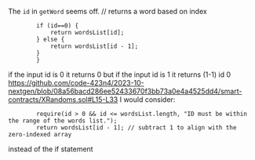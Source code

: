 The `id` in `getWord` seems off.
        // returns a word based on index
```
        if (id==0) {
            return wordsList[id];
        } else {
            return wordsList[id - 1];
        }
        }
```
if the input id is 0 it returns 0 but if the input id is 1 it returns (1-1) id 0
https://github.com/code-423n4/2023-10-nextgen/blob/08a56bacd286ee52433670f3bb73a0e4a4525dd4/smart-contracts/XRandoms.sol#L15-L33
I would consider:
```
        require(id > 0 && id <= wordsList.length, "ID must be within the range of the words list.");
        return wordsList[id - 1]; // subtract 1 to align with the zero-indexed array
```
instead of the if statement
